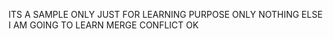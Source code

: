 ITS A SAMPLE ONLY JUST FOR LEARNING PURPOSE ONLY NOTHING ELSE
I AM GOING TO LEARN MERGE CONFLICT OK 
